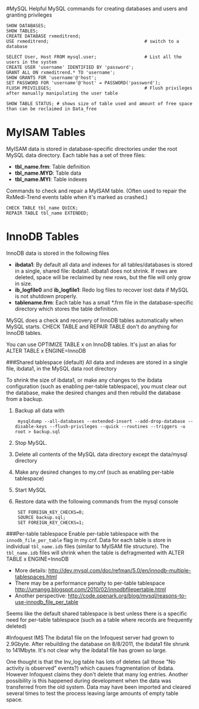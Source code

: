 #MySQL
Helpful MySQL commands for creating databases and users and granting privileges

    SHOW DATABASES;
    SHOW TABLES;
    CREATE DATABASE rxmeditrend;
    USE rxmeditrend;                                    # switch to a database
    
    SELECT User, Host FROM mysql.user;                  # List all the users in the system
    CREATE USER 'username' IDENTIFIED BY 'password';
    GRANT ALL ON rxmeditrend.* TO 'username';
    SHOW GRANTS FOR 'username'@'host';
    SET PASSWORD FOR 'username'@'host' = PASSWORD('password');
    FLUSH PRIVILEGES;                                   # Flush privileges after manually manipulating the user table
    
    SHOW TABLE STATUS; # shows size of table used and amount of free space than can be reclaimed in Data_free

# MyISAM Tables
MyISAM data is stored in database-specific directories under the root MySQL data directory. Each table has
a set of three files:

* **tbl\_name.frm**: Table definition
* **tbl\_name.MYD**: Table data
* **tbl\_name.MYI**: Table indexes

Commands to check and repair a MyISAM table. (Often used to repair the RxMedi-Trend events table
when it's marked as crashed.)

    CHECK TABLE tbl_name QUICK;
    REPAIR TABLE tbl_name EXTENDED;

# InnoDB Tables
InnoDB data is stored in the following files

* **ibdata1**: By default all data and indexes for all tables/databases is stored in a single, shared file:
ibdata1. idbata1 does not shrink. If rows are deleted, space will be reclaimed by new rows, but the file
will only grow in size.
* **ib\_logfile0** and **ib\_logfile1**: Redo log files to recover lost data if MySQL is not shutdown properly.
* **tablename.frm**: Each table has a small *.frm file in the database-specific directory which stores the
table definition.

MySQL does a check and recovery of InnoDB tables automatically when MySQL starts.
CHECK TABLE and REPAIR TABLE don't do anything for InnoDB tables.

You can use OPTIMIZE TABLE x on InnoDB tables. It's just an alias for ALTER TABLE x ENGINE=InnoDB

###Shared tablespace (default)
All data and indexes are stored in a single file, ibdata1, in the MySQL data root directory

To shrink the size of ibdata1, or make any changes to the ibdata configuration (such as enabling per-table
tablespace), you must clear out the database, make the desired changes and then rebuild the database from a
backup.

1. Backup all data with

        mysqldump --all-databases --extended-insert --add-drop-database --disable-keys --flush-privileges --quick --routines --triggers -u root > backup.sql

2. Stop MySQL.

3. Delete all contents of the MySQL data directory except the data/mysql directory

4. Make any desired changes to my.cnf (such as enabling per-table tablespace)

5. Start MySQL 
    
6. Restore data with the following commands from the mysql console

        SET FOREIGN_KEY_CHECKS=0;
        SOURCE backup.sql;
        SET FOREIGN_KEY_CHECKS=1;

###Per-table tablespace
Enable per-table tablespace with the `innodb_file_per_table` flag in my.cnf. Data for each table is store in
individual `tbl_name.idb` files (similar to MyISAM file structure). The `tbl_name.idb` files will shrink when the table is defragmented with
ALTER TABLE x ENGINE=InnoDB

* More details: <http://dev.mysql.com/doc/refman/5.0/en/innodb-multiple-tablespaces.html>
* There may be a performance penalty to per-table tablespace <http://umangg.blogspot.com/2010/02/innodbfilepertable.html>
* Another perspective: <http://code.openark.org/blog/mysql/reasons-to-use-innodb_file_per_table>

Seems like the default shared tablespace is best unless there is a specific need for per-table tablespace
(such as a table where records are frequently deleted)

#Infoquest IMS
The ibdata1 file on the Infoquest server had grown to 2.9Gbyte. After rebuilding the database on 8/8/2011,
the ibdata1 file shrunk to 141Mbyte. It's not clear why the ibdata1 file has grown so large.

One thought is that the Inv_log table has lots of deletes (all those "No activity is observed" events?)
which causes fragmentation of ibdata. However Infoquest claims they don't delete that many log entries.
Another possibility is this happened during development when the data was transferred from the old system.
Data may have been imported and cleared several times to test the process leaving large amounts of empty
table space.
